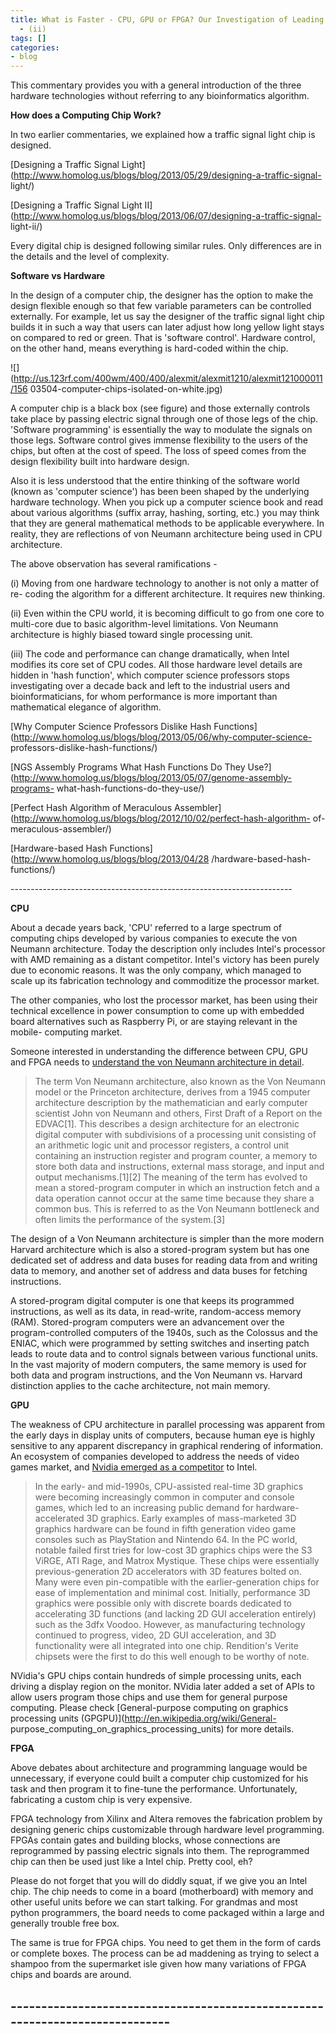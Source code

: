 ```yaml
---
title: What is Faster - CPU, GPU or FPGA? Our Investigation of Leading Alignment Algorithms
  - (ii)
tags: []
categories:
- blog
---
```

This commentary provides you with a general introduction of the three hardware
technologies without referring to any bioinformatics algorithm.
<!--more-->

**How does a Computing Chip Work?**

In two earlier commentaries, we explained how a traffic signal light chip is
designed.

[Designing a Traffic Signal
Light](http://www.homolog.us/blogs/blog/2013/05/29/designing-a-traffic-signal-
light/)

[Designing a Traffic Signal Light
II](http://www.homolog.us/blogs/blog/2013/06/07/designing-a-traffic-signal-
light-ii/)

Every digital chip is designed following similar rules. Only differences are
in the details and the level of complexity.

**Software vs Hardware**

In the design of a computer chip, the designer has the option to make the
design flexible enough so that few variable parameters can be controlled
externally. For example, let us say the designer of the traffic signal light
chip builds it in such a way that users can later adjust how long yellow light
stays on compared to red or green. That is 'software control'. Hardware
control, on the other hand, means everything is hard-coded within the chip.

![](http://us.123rf.com/400wm/400/400/alexmit/alexmit1210/alexmit121000011/156
03504-computer-chips-isolated-on-white.jpg)

A computer chip is a black box (see figure) and those externally controls take
place by passing electric signal through one of those legs of the chip.
'Software programming' is essentially the way to modulate the signals on those
legs. Software control gives immense flexibility to the users of the chips,
but often at the cost of speed. The loss of speed comes from the design
flexibility built into hardware design.

Also it is less understood that the entire thinking of the software world
(known as 'computer science') has been been shaped by the underlying hardware
technology. When you pick up a computer science book and read about various
algorithms (suffix array, hashing, sorting, etc.) you may think that they are
general mathematical methods to be applicable everywhere. In reality, they are
reflections of von Neumann architecture being used in CPU architecture.

The above observation has several ramifications -

(i) Moving from one hardware technology to another is not only a matter of re-
coding the algorithm for a different architecture. It requires new thinking.

(ii) Even within the CPU world, it is becoming difficult to go from one core
to multi-core due to basic algorithm-level limitations. Von Neumann
architecture is highly biased toward single processing unit.

(iii) The code and performance can change dramatically, when Intel modifies
its core set of CPU codes. All those hardware level details are hidden in
'hash function', which computer science professors stops investigating over a
decade back and left to the industrial users and bioinformaticians, for whom
performance is more important than mathematical elegance of algorithm.

[Why Computer Science Professors Dislike Hash
Functions](http://www.homolog.us/blogs/blog/2013/05/06/why-computer-science-
professors-dislike-hash-functions/)

[NGS Assembly Programs What Hash Functions Do They
Use?](http://www.homolog.us/blogs/blog/2013/05/07/genome-assembly-programs-
what-hash-functions-do-they-use/)

[Perfect Hash Algorithm of Meraculous
Assembler](http://www.homolog.us/blogs/blog/2012/10/02/perfect-hash-algorithm-
of-meraculous-assembler/)

[Hardware-based Hash Functions](http://www.homolog.us/blogs/blog/2013/04/28
/hardware-based-hash-functions/)

\----------------------------------------------------------------------

**CPU**

About a decade years back, 'CPU' referred to a large spectrum of computing
chips developed by various companies to execute the von Neumann architecture.
Today the description only includes Intel's processor with AMD remaining as a
distant competitor. Intel's victory has been purely due to economic reasons.
It was the only company, which managed to scale up its fabrication technology
and commoditize the processor market.

The other companies, who lost the processor market, has been using their
technical excellence in power consumption to come up with embedded board
alternatives such as Raspberry Pi, or are staying relevant in the mobile-
computing market.

Someone interested in understanding the difference between CPU, GPU and FPGA
needs to [understand the von Neumann architecture in
detail](http://en.wikipedia.org/wiki/Von_Neumann_architecture).

> The term Von Neumann architecture, also known as the Von Neumann model or
the Princeton architecture, derives from a 1945 computer architecture
description by the mathematician and early computer scientist John von Neumann
and others, First Draft of a Report on the EDVAC[1]. This describes a design
architecture for an electronic digital computer with subdivisions of a
processing unit consisting of an arithmetic logic unit and processor
registers, a control unit containing an instruction register and program
counter, a memory to store both data and instructions, external mass storage,
and input and output mechanisms.[1][2] The meaning of the term has evolved to
mean a stored-program computer in which an instruction fetch and a data
operation cannot occur at the same time because they share a common bus. This
is referred to as the Von Neumann bottleneck and often limits the performance
of the system.[3]

The design of a Von Neumann architecture is simpler than the more modern
Harvard architecture which is also a stored-program system but has one
dedicated set of address and data buses for reading data from and writing data
to memory, and another set of address and data buses for fetching
instructions.

A stored-program digital computer is one that keeps its programmed
instructions, as well as its data, in read-write, random-access memory (RAM).
Stored-program computers were an advancement over the program-controlled
computers of the 1940s, such as the Colossus and the ENIAC, which were
programmed by setting switches and inserting patch leads to route data and to
control signals between various functional units. In the vast majority of
modern computers, the same memory is used for both data and program
instructions, and the Von Neumann vs. Harvard distinction applies to the cache
architecture, not main memory.

**GPU**

The weakness of CPU architecture in parallel processing was apparent from the
early days in display units of computers, because human eye is highly
sensitive to any apparent discrepancy in graphical rendering of information.
An ecosystem of companies developed to address the needs of video games
market, and [Nvidia emerged as a
competitor](https://en.wikipedia.org/wiki/Graphics_processing_unit) to Intel.

> In the early- and mid-1990s, CPU-assisted real-time 3D graphics were
becoming increasingly common in computer and console games, which led to an
increasing public demand for hardware-accelerated 3D graphics. Early examples
of mass-marketed 3D graphics hardware can be found in fifth generation video
game consoles such as PlayStation and Nintendo 64. In the PC world, notable
failed first tries for low-cost 3D graphics chips were the S3 ViRGE, ATI Rage,
and Matrox Mystique. These chips were essentially previous-generation 2D
accelerators with 3D features bolted on. Many were even pin-compatible with
the earlier-generation chips for ease of implementation and minimal cost.
Initially, performance 3D graphics were possible only with discrete boards
dedicated to accelerating 3D functions (and lacking 2D GUI acceleration
entirely) such as the 3dfx Voodoo. However, as manufacturing technology
continued to progress, video, 2D GUI acceleration, and 3D functionality were
all integrated into one chip. Rendition's Verite chipsets were the first to do
this well enough to be worthy of note.

NVidia's GPU chips contain hundreds of simple processing units, each driving a
display region on the monitor. NVidia later added a set of APIs to allow users
program those chips and use them for general purpose computing. Please check
[General-purpose computing on graphics processing units
(GPGPU)](http://en.wikipedia.org/wiki/General-
purpose_computing_on_graphics_processing_units) for more details.

**FPGA**

Above debates about architecture and programming language would be
unnecessary, if everyone could built a computer chip customized for his task
and then program it to fine-tune the performance. Unfortunately, fabricating a
custom chip is very expensive.

FPGA technology from Xilinx and Altera removes the fabrication problem by
designing generic chips customizable through hardware level programming. FPGAs
contain gates and building blocks, whose connections are reprogrammed by
passing electric signals into them. The reprogrammed chip can then be used
just like a Intel chip. Pretty cool, eh?

Please do not forget that you will do diddly squat, if we give you an Intel
chip. The chip needs to come in a board (motherboard) with memory and other
useful units before we can start talking. For grandmas and most python
programmers, the board needs to come packaged within a large and generally
trouble free box.

The same is true for FPGA chips. You need to get them in the form of cards or
complete boxes. The process can be ad maddening as trying to select a shampoo
from the supermarket isle given how many variations of FPGA chips and boards
are around.

\-----------------------------------------------------------------------------
---------
